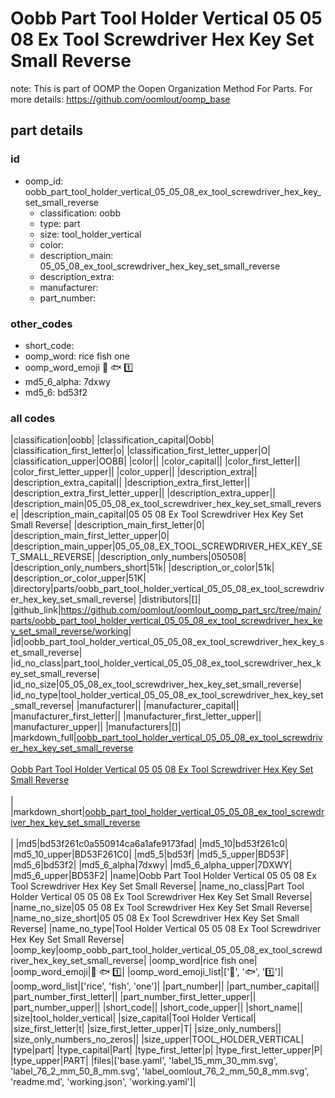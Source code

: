 # Oobb Part Tool Holder Vertical 05 05 08 Ex Tool Screwdriver Hex Key Set Small Reverse  

note: This is part of OOMP the Oopen Organization Method For Parts. For more details: https://github.com/oomlout/oomp_base

##  part details





### id
* oomp_id: oobb_part_tool_holder_vertical_05_05_08_ex_tool_screwdriver_hex_key_set_small_reverse
  * classification: oobb
  * type: part
  * size: tool_holder_vertical
  * color: 
  * description_main: 05_05_08_ex_tool_screwdriver_hex_key_set_small_reverse
  * description_extra: 
  * manufacturer: 
  * part_number: 

### other_codes
* short_code: 
* oomp_word: rice fish one
* oomp_word_emoji :rice: :fish: :one:
* md5_6_alpha: 7dxwy
* md5_6: bd53f2

### all codes 
|classification|oobb|
|classification_capital|Oobb|
|classification_first_letter|o|
|classification_first_letter_upper|O|
|classification_upper|OOBB|
|color||
|color_capital||
|color_first_letter||
|color_first_letter_upper||
|color_upper||
|description_extra||
|description_extra_capital||
|description_extra_first_letter||
|description_extra_first_letter_upper||
|description_extra_upper||
|description_main|05_05_08_ex_tool_screwdriver_hex_key_set_small_reverse|
|description_main_capital|05 05 08 Ex Tool Screwdriver Hex Key Set Small Reverse|
|description_main_first_letter|0|
|description_main_first_letter_upper|0|
|description_main_upper|05_05_08_EX_TOOL_SCREWDRIVER_HEX_KEY_SET_SMALL_REVERSE|
|description_only_numbers|050508|
|description_only_numbers_short|51k|
|description_or_color|51k|
|description_or_color_upper|51K|
|directory|parts/oobb_part_tool_holder_vertical_05_05_08_ex_tool_screwdriver_hex_key_set_small_reverse|
|distributors|[]|
|github_link|https://github.com/oomlout/oomlout_oomp_part_src/tree/main/parts/oobb_part_tool_holder_vertical_05_05_08_ex_tool_screwdriver_hex_key_set_small_reverse/working|
|id|oobb_part_tool_holder_vertical_05_05_08_ex_tool_screwdriver_hex_key_set_small_reverse|
|id_no_class|part_tool_holder_vertical_05_05_08_ex_tool_screwdriver_hex_key_set_small_reverse|
|id_no_size|05_05_08_ex_tool_screwdriver_hex_key_set_small_reverse|
|id_no_type|tool_holder_vertical_05_05_08_ex_tool_screwdriver_hex_key_set_small_reverse|
|manufacturer||
|manufacturer_capital||
|manufacturer_first_letter||
|manufacturer_first_letter_upper||
|manufacturer_upper||
|manufacturers|[]|
|markdown_full|[oobb_part_tool_holder_vertical_05_05_08_ex_tool_screwdriver_hex_key_set_small_reverse](https://github.com/oomlout/oomlout_oomp_part_src/tree/main/parts/oobb_part_tool_holder_vertical_05_05_08_ex_tool_screwdriver_hex_key_set_small_reverse/working)<br>[](https://github.com/oomlout/oomlout_oomp_part_src/tree/main/parts/oobb_part_tool_holder_vertical_05_05_08_ex_tool_screwdriver_hex_key_set_small_reverse/working)<br>[Oobb Part Tool Holder Vertical 05 05 08 Ex Tool Screwdriver Hex Key Set Small Reverse](https://github.com/oomlout/oomlout_oomp_part_src/tree/main/parts/oobb_part_tool_holder_vertical_05_05_08_ex_tool_screwdriver_hex_key_set_small_reverse/working)<br><br>|
|markdown_short|[oobb_part_tool_holder_vertical_05_05_08_ex_tool_screwdriver_hex_key_set_small_reverse](https://github.com/oomlout/oomlout_oomp_part_src/tree/main/parts/oobb_part_tool_holder_vertical_05_05_08_ex_tool_screwdriver_hex_key_set_small_reverse/working)<br><br>|
|md5|bd53f261c0a550914ca6a1afe9173fad|
|md5_10|bd53f261c0|
|md5_10_upper|BD53F261C0|
|md5_5|bd53f|
|md5_5_upper|BD53F|
|md5_6|bd53f2|
|md5_6_alpha|7dxwy|
|md5_6_alpha_upper|7DXWY|
|md5_6_upper|BD53F2|
|name|Oobb Part Tool Holder Vertical 05 05 08 Ex Tool Screwdriver Hex Key Set Small Reverse|
|name_no_class|Part Tool Holder Vertical 05 05 08 Ex Tool Screwdriver Hex Key Set Small Reverse|
|name_no_size|05 05 08 Ex Tool Screwdriver Hex Key Set Small Reverse|
|name_no_size_short|05 05 08 Ex Tool Screwdriver Hex Key Set Small Reverse|
|name_no_type|Tool Holder Vertical 05 05 08 Ex Tool Screwdriver Hex Key Set Small Reverse|
|oomp_key|oomp_oobb_part_tool_holder_vertical_05_05_08_ex_tool_screwdriver_hex_key_set_small_reverse|
|oomp_word|rice fish one|
|oomp_word_emoji|:rice: :fish: :one:|
|oomp_word_emoji_list|[':rice:', ':fish:', ':one:']|
|oomp_word_list|['rice', 'fish', 'one']|
|part_number||
|part_number_capital||
|part_number_first_letter||
|part_number_first_letter_upper||
|part_number_upper||
|short_code||
|short_code_upper||
|short_name||
|size|tool_holder_vertical|
|size_capital|Tool Holder Vertical|
|size_first_letter|t|
|size_first_letter_upper|T|
|size_only_numbers||
|size_only_numbers_no_zeros||
|size_upper|TOOL_HOLDER_VERTICAL|
|type|part|
|type_capital|Part|
|type_first_letter|p|
|type_first_letter_upper|P|
|type_upper|PART|
|files|['base.yaml', 'label_15_mm_30_mm.svg', 'label_76_2_mm_50_8_mm.svg', 'label_oomlout_76_2_mm_50_8_mm.svg', 'readme.md', 'working.json', 'working.yaml']|
